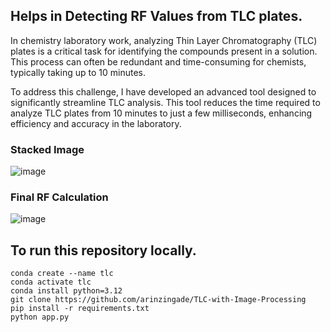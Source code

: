 ## Helps in Detecting RF Values from TLC plates.

In chemistry laboratory work, analyzing Thin Layer Chromatography (TLC) plates is a critical task for identifying the compounds present in a solution. This process can often be redundant and time-consuming for chemists, typically taking up to 10 minutes.

To address this challenge, I have developed an advanced tool designed to significantly streamline TLC analysis. This tool reduces the time required to analyze TLC plates from 10 minutes to just a few milliseconds, enhancing efficiency and accuracy in the laboratory.

### Stacked Image
![image](https://github.com/user-attachments/assets/a4ac68e1-bb72-42b0-bfe0-800b77d719e8)


### Final RF Calculation
![image](https://github.com/user-attachments/assets/b886366e-0197-4ec7-ac79-dd6b0c456db0)


## To run this repository locally.

    conda create --name tlc
    conda activate tlc
    conda install python=3.12
    git clone https://github.com/arinzingade/TLC-with-Image-Processing
    pip install -r requirements.txt
    python app.py
